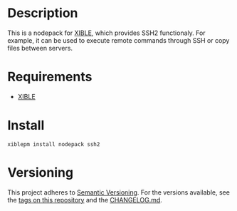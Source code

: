 # Description
This is a nodepack for [XIBLE](https://xible.io), which provides SSH2 functionaly. For example, it can be used to execute remote commands through SSH or copy files between servers.

# Requirements
- [XIBLE](https://xible.io)

# Install
<pre><code>xiblepm install nodepack ssh2</code></pre>

# Versioning
This project adheres to [Semantic Versioning](http://semver.org/). For the versions available, see the [tags on this repository](https://github.com/spectrumbroad/xible-nodepack-ssh2/tags) and the [CHANGELOG.md](CHANGELOG.md).
